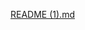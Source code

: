 
[README (1).md](https://github.com/Piyush-Bhardwaj07/Drivers-Drowsiness-Detection/files/9573895/README.1.md)
